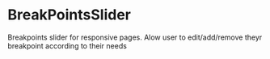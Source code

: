 # BreakPointsSlider

Breakpoints slider for responsive pages.
Alow user to edit/add/remove theyr breakpoint according to their needs
